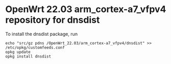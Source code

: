OpenWrt 22.03 arm_cortex-a7_vfpv4 repository for dnsdist
========

To install the dnsdist package, run

```
echo "src/gz pdns /OpenWrt_22.03/arm_cortex-a7_vfpv4/dnsdist" >> /etc/opkg/customfeeds.conf
opkg update
opkg install dnsdist
```
